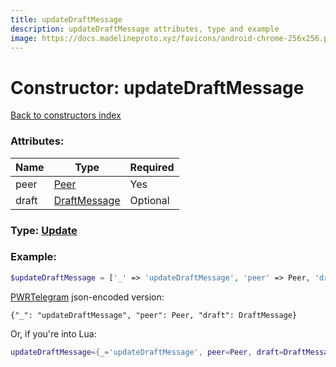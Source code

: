 ```yaml
---
title: updateDraftMessage
description: updateDraftMessage attributes, type and example
image: https://docs.madelineproto.xyz/favicons/android-chrome-256x256.png
---
```

# Constructor: updateDraftMessage  
[Back to constructors index](index.md)



### Attributes:

| Name     |    Type       | Required |
|----------|---------------|----------|
|peer|[Peer](../types/Peer.md) | Yes|
|draft|[DraftMessage](../types/DraftMessage.md) | Optional|



### Type: [Update](../types/Update.md)


### Example:

```php
$updateDraftMessage = ['_' => 'updateDraftMessage', 'peer' => Peer, 'draft' => DraftMessage];
```  

[PWRTelegram](https://pwrtelegram.xyz) json-encoded version:

```
{"_": "updateDraftMessage", "peer": Peer, "draft": DraftMessage}
```


Or, if you're into Lua:

```lua
updateDraftMessage={_='updateDraftMessage', peer=Peer, draft=DraftMessage}

```


